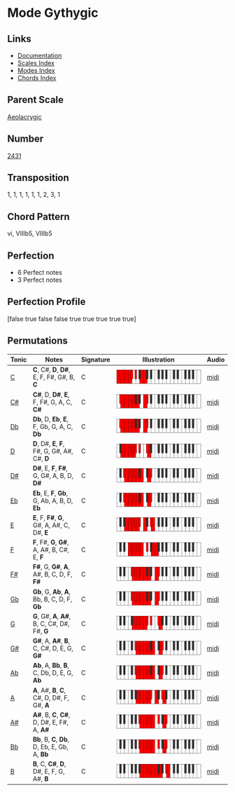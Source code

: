 # Mode Gythygic

## Links

- [Documentation](README.md)
- [Scales Index](Scales.md)
- [Modes Index](Modes.md)
- [Chords Index](Chords.md)

## Parent Scale

[Aeolacrygic](ScaleAeolacrygic.md)

## Number

[2431](https://ianring.com/musictheory/scales/2431)

## Transposition

1, 1, 1, 1, 1, 1, 2, 3, 1

## Chord Pattern

vi, VIIIb5, VIIIb5

## Perfection

- 6 Perfect notes
- 3 Perfect notes

## Perfection Profile

[false true false false true true true true true]

## Permutations

| Tonic | Notes | Signature | Illustration | Audio |
|-------|-------|-----------|--------------|-------|
| [C](ModeCNaturalGythygic.md) | **C**, C#, **D**, **D#**, E, F, F#, G#, B, **C** | C | ![CNaturalGythygic](ModeCNaturalGythygic.png) | [midi](https://github.com/edipermadi/music/blob/main/docs/ModeCNaturalGythygic.mid?raw=true) |
| [C#](ModeCSharpGythygic.md) | **C#**, D, **D#**, **E**, F, F#, G, A, C, **C#** | C | ![CSharpGythygic](ModeCSharpGythygic.png) | [midi](https://github.com/edipermadi/music/blob/main/docs/ModeCSharpGythygic.mid?raw=true) |
| [Db](ModeDFlatGythygic.md) | **Db**, D, **Eb**, **E**, F, Gb, G, A, C, **Db** | C | ![DFlatGythygic](ModeDFlatGythygic.png) | [midi](https://github.com/edipermadi/music/blob/main/docs/ModeDFlatGythygic.mid?raw=true) |
| [D](ModeDNaturalGythygic.md) | **D**, D#, **E**, **F**, F#, G, G#, A#, C#, **D** | C | ![DNaturalGythygic](ModeDNaturalGythygic.png) | [midi](https://github.com/edipermadi/music/blob/main/docs/ModeDNaturalGythygic.mid?raw=true) |
| [D#](ModeDSharpGythygic.md) | **D#**, E, **F**, **F#**, G, G#, A, B, D, **D#** | C | ![DSharpGythygic](ModeDSharpGythygic.png) | [midi](https://github.com/edipermadi/music/blob/main/docs/ModeDSharpGythygic.mid?raw=true) |
| [Eb](ModeEFlatGythygic.md) | **Eb**, E, **F**, **Gb**, G, Ab, A, B, D, **Eb** | C | ![EFlatGythygic](ModeEFlatGythygic.png) | [midi](https://github.com/edipermadi/music/blob/main/docs/ModeEFlatGythygic.mid?raw=true) |
| [E](ModeENaturalGythygic.md) | **E**, F, **F#**, **G**, G#, A, A#, C, D#, **E** | C | ![ENaturalGythygic](ModeENaturalGythygic.png) | [midi](https://github.com/edipermadi/music/blob/main/docs/ModeENaturalGythygic.mid?raw=true) |
| [F](ModeFNaturalGythygic.md) | **F**, F#, **G**, **G#**, A, A#, B, C#, E, **F** | C | ![FNaturalGythygic](ModeFNaturalGythygic.png) | [midi](https://github.com/edipermadi/music/blob/main/docs/ModeFNaturalGythygic.mid?raw=true) |
| [F#](ModeFSharpGythygic.md) | **F#**, G, **G#**, **A**, A#, B, C, D, F, **F#** | C | ![FSharpGythygic](ModeFSharpGythygic.png) | [midi](https://github.com/edipermadi/music/blob/main/docs/ModeFSharpGythygic.mid?raw=true) |
| [Gb](ModeGFlatGythygic.md) | **Gb**, G, **Ab**, **A**, Bb, B, C, D, F, **Gb** | C | ![GFlatGythygic](ModeGFlatGythygic.png) | [midi](https://github.com/edipermadi/music/blob/main/docs/ModeGFlatGythygic.mid?raw=true) |
| [G](ModeGNaturalGythygic.md) | **G**, G#, **A**, **A#**, B, C, C#, D#, F#, **G** | C | ![GNaturalGythygic](ModeGNaturalGythygic.png) | [midi](https://github.com/edipermadi/music/blob/main/docs/ModeGNaturalGythygic.mid?raw=true) |
| [G#](ModeGSharpGythygic.md) | **G#**, A, **A#**, **B**, C, C#, D, E, G, **G#** | C | ![GSharpGythygic](ModeGSharpGythygic.png) | [midi](https://github.com/edipermadi/music/blob/main/docs/ModeGSharpGythygic.mid?raw=true) |
| [Ab](ModeAFlatGythygic.md) | **Ab**, A, **Bb**, **B**, C, Db, D, E, G, **Ab** | C | ![AFlatGythygic](ModeAFlatGythygic.png) | [midi](https://github.com/edipermadi/music/blob/main/docs/ModeAFlatGythygic.mid?raw=true) |
| [A](ModeANaturalGythygic.md) | **A**, A#, **B**, **C**, C#, D, D#, F, G#, **A** | C | ![ANaturalGythygic](ModeANaturalGythygic.png) | [midi](https://github.com/edipermadi/music/blob/main/docs/ModeANaturalGythygic.mid?raw=true) |
| [A#](ModeASharpGythygic.md) | **A#**, B, **C**, **C#**, D, D#, E, F#, A, **A#** | C | ![ASharpGythygic](ModeASharpGythygic.png) | [midi](https://github.com/edipermadi/music/blob/main/docs/ModeASharpGythygic.mid?raw=true) |
| [Bb](ModeBFlatGythygic.md) | **Bb**, B, **C**, **Db**, D, Eb, E, Gb, A, **Bb** | C | ![BFlatGythygic](ModeBFlatGythygic.png) | [midi](https://github.com/edipermadi/music/blob/main/docs/ModeBFlatGythygic.mid?raw=true) |
| [B](ModeBNaturalGythygic.md) | **B**, C, **C#**, **D**, D#, E, F, G, A#, **B** | C | ![BNaturalGythygic](ModeBNaturalGythygic.png) | [midi](https://github.com/edipermadi/music/blob/main/docs/ModeBNaturalGythygic.mid?raw=true) |
